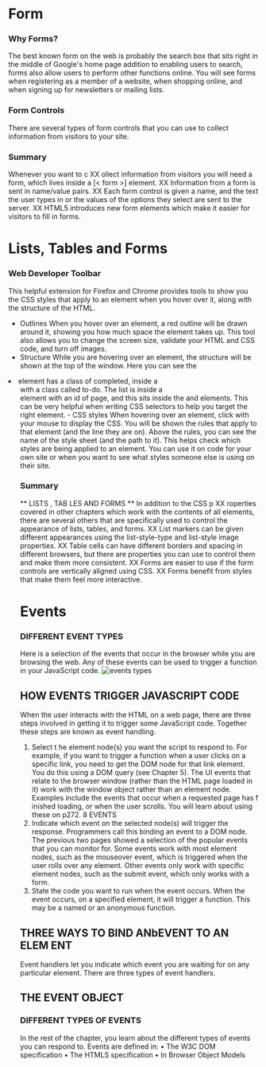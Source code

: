 # Form
### Why Forms?
The best known form on the web is probably
the search box that sits right in the middle of
Google's home page addition to enabling users to
search, forms also allow users
to perform other functions
online. You will see forms
when registering as a member
of a website, when shopping
online, and when signing up for
newsletters or mailing lists.
### Form Controls
There are several types of form controls that
you can use to collect information from visitors
to your site.
### Summary
Whenever you want to c XX ollect information from
visitors you will need a form, which lives inside a
[< form >] element.
XX Information from a form is sent in name/value pairs.
XX Each form control is given a name, and the text the
user types in or the values of the options they select
are sent to the server.
XX HTML5 introduces new form elements which make it
easier for visitors to fill in forms.

# Lists, Tables and Forms
### Web Developer Toolbar
This helpful extension for Firefox and Chrome
provides tools to show you the CSS styles that
apply to an element when you hover over it,
along with the structure of the HTML.
- Outlines
When you hover over an
element, a red outline will be
drawn around it, showing you
how much space the element
takes up.
This tool also allows you to change the screen size, validate your HTML and CSS code, and turn off images.
- Structure
While you are hovering over
an element, the structure will
be shown at the top of the
window. Here you can see the
<li> element has a class of
completed, inside a <ul> with
a class called to-do. The list
is inside a <div> element with
an id of page, and this sits
inside the <body> and <html>
elements.
This can be very helpful when
writing CSS selectors to help you
target the right element.
- CSS styles
When hovering over an element,
click with your mouse to display
the CSS. You will be shown the
rules that apply to that element
(and the line they are on). Above
the rules, you can see the name
of the style sheet (and the path
to it).
This helps check which styles
are being applied to an element.
You can use it on code for your
own site or when you want to
see what styles someone else is
using on their site.

### Summary
** LISTS , TAB LES AND FORMS **
In addition to the CSS p XX roperties covered in other
chapters which work with the contents of all elements,
there are several others that are specifically used to
control the appearance of lists, tables, and forms.
XX List markers can be given different appearances
using the list-style-type and list-style image
properties.
XX Table cells can have different borders and spacing in
different browsers, but there are properties you can
use to control them and make them more consistent.
XX Forms are easier to use if the form controls are
vertically aligned using CSS.
XX Forms benefit from styles that make them feel more
interactive.
# Events
### DIFFERENT EVENT TYPES
Here is a selection of the events that occur in the browser while you are
browsing the web. Any of these events can be used to trigger a function
in your JavaScript code.
![events types](http://go.forrester.com/wp-content/uploads/2020/08/EB2954E5492440BC8B6FD4C488A08CDE.png)

## HOW EVENTS TRIGGER JAVASCRIPT CODE
When the user interacts with the HTML on a web page, there are three
steps involved in getting it to trigger some JavaScript code.
Together these steps are known as event handling.
1. Select t he element
node(s) you want the
script to respond to.
For example, if you want to
trigger a function when a user
clicks on a specific link, you need
to get the DOM node for that
link element. You do this using a
DOM query (see Chapter 5).
The UI events that relate to the
browser window (rather than the
HTML page loaded in it) work
with the window object rather
than an element node. Examples
include the events that occur
when a requested page has
f inished loading, or when the
user scrolls. You will learn about
using these on p272.
8 EVENTS
2. Indicate which event on
the selected node(s) will
trigger the response.
Programmers call this binding an
event to a DOM node.
The previous two pages showed
a selection of the popular events
that you can monitor for.
Some events work with most
element nodes, such as the
mouseover event, which is
triggered when the user rolls
over any element. Other events
only work with specific element
nodes, such as the submit event,
which only works with a form.
3. State the code you want
to run when the event
occurs.
When the event occurs, on a
specified element, it will trigger
a function. This may be a named
or an anonymous function.
## THREE WAYS TO BIND ANbEVENT TO AN ELEM ENT
Event handlers let you indicate which event you
are waiting for on any particular element.
There are three types of event handlers.
## THE EVENT OBJECT
### DIFFERENT TYPES OF EVENTS
In the rest of the chapter, you learn about the
different types of events you can respond to.
Events are defined in:
• The W3C DOM specification
• The HTMLS specification
• In Browser Object Models
